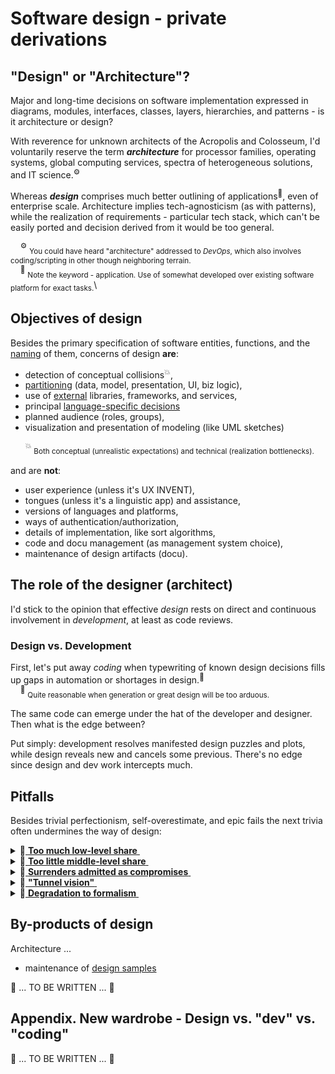 # Software design - private derivations

## "Design" or "Architecture"?

Major and long-time decisions on software implementation expressed in diagrams, modules, interfaces, classes, layers, hierarchies, and patterns - is it architecture or design?

With reverence for unknown architects of the Acropolis and Colosseum, I'd voluntarily reserve the term ___architecture___ for processor families, operating systems, global computing services, spectra of heterogeneous solutions, and IT science.<sup>:gear:</sup>

Whereas ___design___ comprises much better outlining of applications<sup>:raising_hand:</sup>, even of enterprise scale. Architecture implies tech-agnosticism (as with patterns), while the realization of requirements - particular tech stack, which can't be easily ported and decision derived from it would be too general.

&nbsp;&nbsp;&nbsp;&nbsp;<sup>:gear:</sup>&nbsp;<sub>You could have heard "architecture" addressed to _DevOps_, which also involves coding/scripting in other though neighboring terrain.</sub>\
&nbsp;&nbsp;&nbsp;&nbsp;<sup>:raising_hand:</sup>&nbsp;<sub>Note the keyword - application. Use of somewhat developed over existing software platform for exact tasks.</sub>\

## Objectives of design

Besides the primary specification of software entities, functions, and the [naming](/readme+/dev/code-naming.md/) of them, concerns of design **are**:

+ detection of conceptual collisions<sup>:collision:</sup>,
+ [partitioning](/readme+/dev/software-parts/) (data, model, presentation, UI, biz logic),
+ use of [external](/readme+/dev/software-parts/ext_parts.md) libraries, frameworks, and services,
+ principal [language-specific decisions](.net/readme+/design)
+ planned audience (roles, groups), 
+ visualization and presentation of modeling (like UML sketches)

&nbsp;&nbsp;&nbsp;&nbsp;&nbsp;&nbsp;<sup>:collision:</sup> <sub>Both conceptual (unrealistic expectations) and technical (realization bottlenecks).</sub>

and are **not**: 

- user experience (unless it's UX INVENT),
- tongues (unless it's a linguistic app) and assistance,
- versions of languages and platforms,
- ways of authentication/authorization,
- details of implementation, like sort algorithms,
- code and docu management (as management system choice),
- maintenance of design artifacts (docu).

## The role of the designer (architect)

I'd stick to the opinion that effective _design_ rests on direct and continuous involvement in _development_, at least as code reviews.

### Design vs. Development

First, let's put away *coding* when typewriting of known design decisions fills up gaps in automation or shortages in design.<sup>:open_hands:</sup>\
&nbsp;&nbsp;&nbsp;&nbsp;<sup>:open_hands:</sup>&nbsp;<sub>Quite reasonable when generation or great design will be too arduous.</sub>

The same code can emerge under the hat of the developer and designer. Then what is the edge between? 

Put simply: development resolves manifested design puzzles and plots, while design reveals new and cancels some previous. There's no edge since design and dev work intercepts much.

## Pitfalls

Besides trivial perfectionism, self-overestimate, and epic fails the next trivia often undermines the way of design:

<details>
<summary>🚧<ins>&nbsp;<b>Too much low-level share</b>&nbsp;</ins></summary>
// TO BE explained
  
  Burden of
  
Is a counter-part of high-level

</details>

<details>
<summary>🚧<ins>&nbsp;<b>Too little middle-level share</b>&nbsp;</ins></summary>
// TO BE explained
Is a counter-part of high-level

It's about DIVERSION

</details>

<details>
<summary>🚧<ins>&nbsp;<b>Surrenders admitted as compromises</b>&nbsp;</ins></summary>
// TO BE explained

</details>

<details>
<summary>🚧<ins>&nbsp;<b>"Tunnel vision"</b>&nbsp;</ins></summary>
// TO BE explained

</details>

<details>
<summary>🚧<ins>&nbsp;<b>Degradation to formalism</b>&nbsp;</ins></summary>
// TO BE explained

</details>

## By-products of design

Architecture ...

+ maintenance of [design samples](readme+/design_samples.md)

🚧 ... TO BE WRITTEN ... 🚧

## Appendix. New wardrobe - Design vs. "dev" vs. "coding"

🚧 ... TO BE WRITTEN ... 🚧
